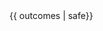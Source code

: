 <panel type="seamless" expanded>
  <span slot="header" class="panel-title"><include src="text.md#title"/></span>
  <div class="indented">
  {{ outcomes | safe}}<p/>
  <include src="text.md#body" />
  <include src="text.md#extras" />
  </div>
</panel>


